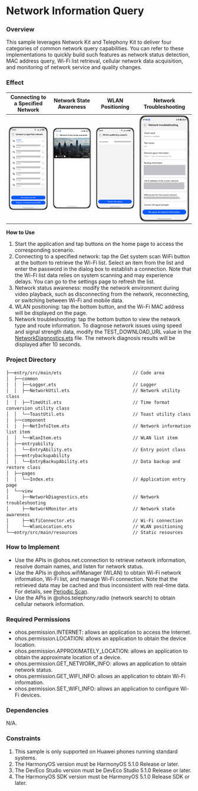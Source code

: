 # Network Information Query

### Overview

This sample leverages Network Kit and Telephony Kit to deliver four categories of common network query capabilities. You can refer to these implementations to quickly build such features as network status detection, MAC address query, Wi-Fi list retrieval, cellular network data acquisition, and monitoring of network service and quality changes.

### Effect

| Connecting to a Specified Network           | Network State Awareness                     | WLAN Positioning                            | Network Troubleshooting                     |
|---------------------------------------------|---------------------------------------------|---------------------------------------------|---------------------------------------------|
| ![image](screenshots/devices/Scene1.en.png) | ![image](screenshots/devices/Scene2.en.png) | ![image](screenshots/devices/Scene3.en.png) | ![image](screenshots/devices/Scene4.en.png) |

**How to Use**

1. Start the application and tap buttons on the home page to access the corresponding scenario.
2. Connecting to a specified network: tap the Get system scan WiFi button at the bottom to retrieve the Wi-Fi list. Select an item from the list and enter the password in the dialog box to establish a connection. Note that the Wi-Fi list data relies on system scanning and may experience delays. You can go to the settings page to refresh the list.
3. Network status awareness: modify the network environment during video playback, such as disconnecting from the network, reconnecting, or switching between Wi-Fi and mobile data.
4. WLAN positioning: tap the bottom button, and the Wi-Fi MAC address will be displayed on the page.
5. Network troubleshooting: tap the bottom button to view the network type and route information. To diagnose network issues using speed and signal strength data, modify the TEST_DOWNLOAD_URL value in the [NetworkDiagnostics.ets](entry/src/main/ets/view/NetworkDiagnostics.ets) file. The network diagnosis results will be displayed after 10 seconds.

### Project Directory

```
├──entry/src/main/ets                           // Code area 
│  ├──common 
│  │  ├──Logger.ets                             // Logger 
│  │  ├──NetworkUtil.ets                        // Network utility class 
│  │  ├──TimeUtil.ets                           // Time format conversion utility class 
│  │  └──ToastUtil.ets                          // Toast utility class 
│  ├──component 
│  │  ├──NetInfoItem.ets                        // Network information list item 
│  │  └──WlanItem.ets                           // WLAN list item 
│  ├──entryability 
│  │  └──EntryAbility.ets                       // Entry point class 
│  ├──entrybackupability 
│  │  └──EntryBackupAbility.ets                 // Data backup and restore class 
│  ├──pages 
│  │  └──Index.ets                              // Application entry page 
│  └──view 
│     ├──NetworkDiagnostics.ets                 // Network troubleshooting 
│     ├──NetworkMonitor.ets                     // Network state awareness 
│     ├──WifiConnector.ets                      // Wi-Fi connection 
│     └──WlanLocation.ets                       // WLAN positioning 
└──entry/src/main/resources                     // Static resources
```

### How to Implement

* Use the APIs in @ohos.net.connection to retrieve network information, resolve domain names, and listen for network status.
* Use the APIs in @ohos.wifiManager (WLAN) to obtain Wi-Fi network information, Wi-Fi list, and manage Wi-Fi connection. Note that the retrieved data may be cached and thus inconsistent with real-time data. For details, see [Periodic Scan](https://developer.huawei.com/consumer/en/doc/harmonyos-guides/scan-development-guide#periodic-scan).
* Use the APIs in @ohos.telephony.radio (network search) to obtain cellular network information.

### Required Permissions

* ohos.permission.INTERNET: allows an application to access the Internet.
* ohos.permission.LOCATION: allows an application to obtain the device location.
* ohos.permission.APPROXIMATELY_LOCATION: allows an application to obtain the approximate location of a device.
* ohos.permission.GET_NETWORK_INFO: allows an application to obtain network status.
* ohos.permission.GET_WIFI_INFO: allows an application to obtain Wi-Fi information.
* ohos.permission.SET_WIFI_INFO: allows an application to configure Wi-Fi devices.

### Dependencies

N/A.

### Constraints

1. This sample is only supported on Huawei phones running standard systems.
2. The HarmonyOS version must be HarmonyOS 5.1.0 Release or later.
3. The DevEco Studio version must be DevEco Studio 5.1.0 Release or later.
4. The HarmonyOS SDK version must be HarmonyOS 5.1.0 Release SDK or later.